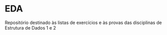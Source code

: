 # EDA
Repositório destinado às listas de exercícios e às provas das disciplinas de Estrutura de Dados 1 e 2 